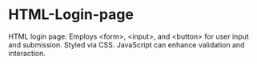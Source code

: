 # HTML-Login-page
HTML login page: Employs &lt;form>, &lt;input>, and &lt;button> for user input and submission. Styled via CSS. JavaScript can enhance validation and interaction.

